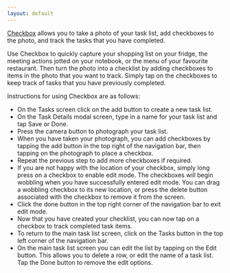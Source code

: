 ```yaml
---
layout: default
---
```


[Checkbox](http://itunes.apple.com/us/app/checkbox/id508746628?ls=1&mt=8) allows you to take a photo of your task list, add checkboxes to the photo, and track the tasks that you have completed.

Use Checkbox to quickly capture your shopping list on your fridge, the meeting actions jotted on your notebook, or the menu of your favourite restaurant. Then turn the photo into a checklist by adding checkboxes to items in the photo that you want to track. Simply tap on the checkboxes to keep track of tasks that you have previously completed.

Instructions for using Checkbox are as follows:

* On the Tasks screen click on the add button to create a new task list.
* On the Task Details modal screen, type in a name for your task list and tap Save or Done.
* Press the camera button to photograph your task list.
* When you have taken your photograph, you can add checkboxes by tapping the add button in the top right of the navigation bar, then tapping on the photograph to place a checkbox.
* Repeat the previous step to add more checkboxes if required.
* If you are not happy with the location of your checkbox, simply long press on a checkbox to enable edit mode. The checkboxes will begin wobbling when you have successfully entered edit mode. You can drag a wobbling checkbox to its new location, or press the delete button associated with the checkbox to remove it from the screen.
* Click the done button in the top right corner of the navigation bar to exit edit mode.
* Now that you have created your checklist, you can now tap on a checkbox to track completed task items.
* To return to the main task list screen, click on the Tasks button in the top left corner of the navigation bar.
* On the main task list screen you can edit the list by tapping on the Edit button. This allows you to delete a row, or edit the name of a task list. Tap the Done button to remove the edit options.
